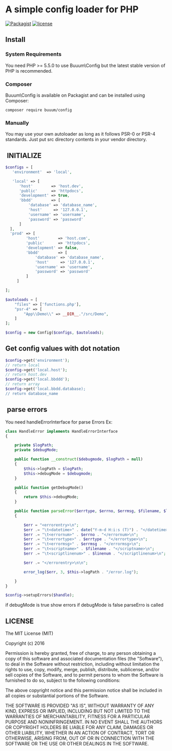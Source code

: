 A simple config loader for PHP
==============================

[![Packagist](https://img.shields.io/packagist/v/buuum/config)](https://packagist.org/packages/buuum/config)
[![license](https://img.shields.io/github/license/mashape/apistatus.svg?maxAge=2592000)](#license)

## Install

### System Requirements

You need PHP >= 5.5.0 to use Buuum\Config but the latest stable version of PHP is recommended.

### Composer

Buuum\Config is available on Packagist and can be installed using Composer:

```
composer require buuum/config
```

### Manually

You may use your own autoloader as long as it follows PSR-0 or PSR-4 standards. Just put src directory contents in your vendor directory.

##  INITIALIZE

```php
$configs = [
   'environment'  => 'local',

   'local' => [
      'host'        => 'host.dev',
      'public'      => 'httpdocs',
      'development' => true,
      'bbdd'        => [
          'database' => 'database_name',
          'host'     => '127.0.0.1',
          'username' => 'username',
          'password' => 'password'
      ]
  ],
  'prod' => [
         'host'        => 'host.com',
         'public'      => 'httpdocs',
         'development' => false,
         'bbdd'        => [
             'database' => 'database_name',
             'host'     => '127.0.0.1',
             'username' => 'username',
             'password' => 'password'
         ]
     ]

];

$autoloads = [
    "files" => ['functions.php'],
    "psr-4" => [
        "App\\Demo\\" => __DIR__."/src/Demo",
    ]
];

$config = new Config($configs, $autoloads);
```

## Get config values with dot notation
```php
$config->get('environment');
// return local
$config->get('local.host');
// return host.dev
$config->get('local.bbddd');
// return array
$config->get('local.bbdd.database);
// return database_name
```

##  parse errors
You need handleErrorInterface for parse Errors
Ex:
```php
class HandleError implements HandleErrorInterface
{

    private $logPath;
    private $debugMode;

    public function __construct($debugmode, $logPath = null)
    {
        $this->logPath = $logPath;
        $this->debugMode = $debugmode;
    }

    public function getDebugMode()
    {
        return $this->debugMode;
    }

    public function parseError($errtype, $errno, $errmsg, $filename, $linenum)
    {

        $err = "<errorentry>\n";
        $err .= "\t<datetime>" . date("Y-m-d H:i:s (T)") . "</datetime>\n";
        $err .= "\t<errornum>" . $errno . "</errornum>\n";
        $err .= "\t<errortype>" . $errtype . "</errortype>\n";
        $err .= "\t<errormsg>" . $errmsg . "</errormsg>\n";
        $err .= "\t<scriptname>" . $filename . "</scriptname>\n";
        $err .= "\t<scriptlinenum>" . $linenum . "</scriptlinenum>\n";

        $err .= "</errorentry>\n\n";

        error_log($err, 3, $this->logPath . "/error.log");

    }
}

$config->setupErrors($handle);
```
if debugMode is true show errors 
if debugMode is false parseErro is called



## LICENSE

The MIT License (MIT)

Copyright (c) 2016

Permission is hereby granted, free of charge, to any person obtaining a copy of this software and associated documentation files (the "Software"), to deal in the Software without restriction, including without limitation the rights to use, copy, modify, merge, publish, distribute, sublicense, and/or sell copies of the Software, and to permit persons to whom the Software is furnished to do so, subject to the following conditions:

The above copyright notice and this permission notice shall be included in all copies or substantial portions of the Software.

THE SOFTWARE IS PROVIDED "AS IS", WITHOUT WARRANTY OF ANY KIND, EXPRESS OR IMPLIED, INCLUDING BUT NOT LIMITED TO THE WARRANTIES OF MERCHANTABILITY, FITNESS FOR A PARTICULAR PURPOSE AND NONINFRINGEMENT. IN NO EVENT SHALL THE AUTHORS OR COPYRIGHT HOLDERS BE LIABLE FOR ANY CLAIM, DAMAGES OR OTHER LIABILITY, WHETHER IN AN ACTION OF CONTRACT, TORT OR OTHERWISE, ARISING FROM, OUT OF OR IN CONNECTION WITH THE SOFTWARE OR THE USE OR OTHER DEALINGS IN THE SOFTWARE.